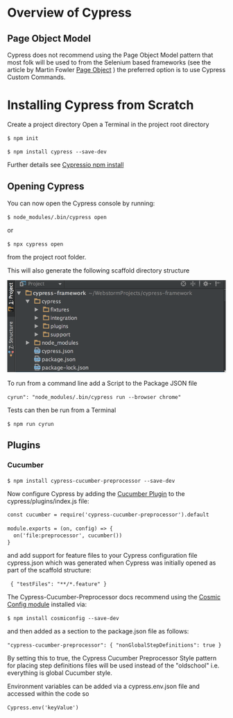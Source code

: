 # Overview of Cypress

## Page Object Model
Cypress does not recommend using the Page Object Model pattern that most folk will be used to from the Selenium based
frameworks (see the article by Martin Fowler [Page Object](https://martinfowler.com/bliki/PageObject.html) ) the 
preferred option is to use Cypress Custom Commands.


# Installing Cypress from Scratch
Create a project directory
Open a Terminal in the project root directory

`$ npm init`

`$ npm install cypress --save-dev`

Further details see [Cypressio npm install](https://docs.cypress.io/guides/getting-started/installing-cypress.html#npm-install)

## Opening Cypress 

You can now open the Cypress console by running:

`$ node_modules/.bin/cypress open`

or

`$ npx cypress open`

from the project root folder.

This will also generate the following scaffold directory structure 

![alt text](./cypress.scaffold.framework.png)

To run from  a command line add a Script to the Package JSON file

`cyrun": "node_modules/.bin/cypress run --browser chrome"`

Tests can then be run from a Terminal

`$ npm run cyrun`



## Plugins

### Cucumber

`$ npm install cypress-cucumber-preprocessor --save-dev`

Now configure Cypress by adding the [Cucumber Plugin](https://github.com/TheBrainFamily/cypress-cucumber-preprocessor) 
to the cypress/plugins/index.js file:

```
const cucumber = require('cypress-cucumber-preprocessor').default

module.exports = (on, config) => {
  on('file:preprocessor', cucumber())
}
```

and add support for feature files to your Cypress configuration file cypress.json which was generated 
when Cypress was initially opened as part of the scaffold structure:

`
{
"testFiles": "**/*.feature"
}`


The Cypress-Cucumber-Preprocessor docs recommend using the [Cosmic Config module](https://github.com/davidtheclark/cosmiconfig) installed via:

`$ npm install cosmiconfig --save-dev`

and then added as a section to the package.json file as follows:

`"cypress-cucumber-preprocessor": {
   "nonGlobalStepDefinitions": true
 }`
 
 By setting this to true, the Cypress Cucumber Preprocessor Style pattern for placing step definitions files will be
 used instead of the "oldschool" i.e. everything is global Cucumber style.
 
 Environment variables can be added via a cypress.env.json file and accessed
 within the code so
 
 `Cypress.env('keyValue')`
